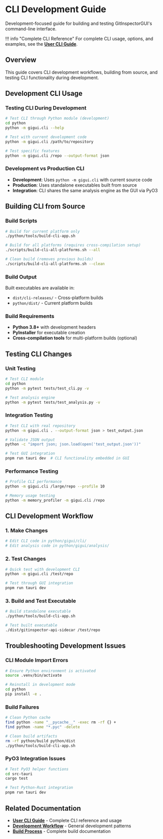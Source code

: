 # CLI Development Guide

Development-focused guide for building and testing GitInspectorGUI's command-line interface.

!!! info "Complete CLI Reference"
    For complete CLI usage, options, and examples, see the **[User CLI Guide](../user-docs/cli.md)**.

## Overview

This guide covers CLI development workflows, building from source, and testing CLI functionality during development.

## Development CLI Usage

### Testing CLI During Development

```bash
# Test CLI through Python module (development)
cd python
python -m gigui.cli --help

# Test with current development code
python -m gigui.cli /path/to/repository

# Test specific features
python -m gigui.cli /repo --output-format json
```

### Development vs Production CLI

-   **Development**: Uses `python -m gigui.cli` with current source code
-   **Production**: Uses standalone executables built from source
-   **Integration**: CLI shares the same analysis engine as the GUI via PyO3

## Building CLI from Source

### Build Scripts

```bash
# Build for current platform only
./python/tools/build-cli-app.sh

# Build for all platforms (requires cross-compilation setup)
./scripts/build-cli-all-platforms.sh --all

# Clean build (removes previous builds)
./scripts/build-cli-all-platforms.sh --clean
```

### Build Output

Built executables are available in:
- `dist/cli-releases/` - Cross-platform builds
- `python/dist/` - Current platform builds

### Build Requirements

- **Python 3.8+** with development headers
- **PyInstaller** for executable creation
- **Cross-compilation tools** for multi-platform builds (optional)

## Testing CLI Changes

### Unit Testing

```bash
# Test CLI module
cd python
python -m pytest tests/test_cli.py -v

# Test analysis engine
python -m pytest tests/test_analysis.py -v
```

### Integration Testing

```bash
# Test CLI with real repository
python -m gigui.cli . --output-format json > test_output.json

# Validate JSON output
python -c "import json; json.load(open('test_output.json'))"

# Test GUI integration
pnpm run tauri dev  # CLI functionality embedded in GUI
```

### Performance Testing

```bash
# Profile CLI performance
python -m gigui.cli /large/repo --profile 10

# Memory usage testing
python -m memory_profiler -m gigui.cli /repo
```

## CLI Development Workflow

### 1. Make Changes
```bash
# Edit CLI code in python/gigui/cli/
# Edit analysis code in python/gigui/analysis/
```

### 2. Test Changes
```bash
# Quick test with development CLI
python -m gigui.cli /test/repo

# Test through GUI integration
pnpm run tauri dev
```

### 3. Build and Test Executable
```bash
# Build standalone executable
./python/tools/build-cli-app.sh

# Test built executable
./dist/gitinspector-api-sidecar /test/repo
```

## Troubleshooting Development Issues

### CLI Module Import Errors

```bash
# Ensure Python environment is activated
source .venv/bin/activate

# Reinstall in development mode
cd python
pip install -e .
```

### Build Failures

```bash
# Clean Python cache
find python -name "__pycache__" -exec rm -rf {} +
find python -name "*.pyc" -delete

# Clean build artifacts
rm -rf python/build python/dist
./python/tools/build-cli-app.sh
```

### PyO3 Integration Issues

```bash
# Test PyO3 helper functions
cd src-tauri
cargo test

# Test Python-Rust integration
pnpm run tauri dev
```

## Related Documentation

-   **[User CLI Guide](../user-docs/cli.md)** - Complete CLI reference and usage
-   **[Development Workflow](../development/development-workflow.md)** - General development patterns
-   **[Build Process](../development/build-process.md)** - Complete build documentation
